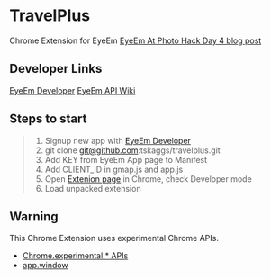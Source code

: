 TravelPlus
==========
Chrome Extension for EyeEm
[EyeEm At Photo Hack Day 4 blog post](http://eyeemdev.tumblr.com/post/47789437821/eyeem-at-photo-hack-day-4)

##   Developer Links
[EyeEm Developer](http://www.eyeem.com/developers)
[EyeEm API Wiki](https://github.com/eyeem/public-API/wiki)

##   Steps to start
> 1.   Signup new app with [EyeEm Developer](http://www.eyeem.com/developers)
> 2.   git clone git@github.com:tskaggs/travelplus.git
> 3.   Add KEY from EyeEm App page to Manifest
> 4.   Add CLIENT_ID in gmap.js and app.js
> 5.   Open [Extenion page](chrome://extensions/) in Chrome, check Developer mode
> 6.   Load unpacked extension

##   Warning
This Chrome Extension uses experimental Chrome APIs.
 * [Chrome.experimental.* APIs](https://developer.chrome.com/extensions/experimental.html)
 * [app.window](http://developer.chrome.com/trunk/apps/app.window.html)